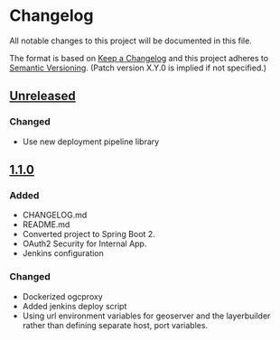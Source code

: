 # Changelog
All notable changes to this project will be documented in this file.

The format is based on [Keep a Changelog](http://keepachangelog.com/en/1.0.0/)
and this project adheres to [Semantic Versioning](http://semver.org/spec/v2.0.0.html). (Patch version X.Y.0 is implied if not specified.)

## [Unreleased](https://github.com/NWQMC/ogcproxy/compare/ogcproxy-1.1.0...master)
### Changed
-   Use new deployment pipeline library

## [1.1.0](https://github.com/NWQMC/ogcproxy/compare/ogcproxy-0.9.1...ogcproxy-1.1.0)
### Added
-   CHANGELOG.md
-   README.md
-   Converted project to Spring Boot 2.
-   OAuth2 Security for Internal App.
-   Jenkins configuration

### Changed
-   Dockerized ogcproxy
-   Added jenkins deploy script
-   Using url environment variables for geoserver and the layerbuilder rather than defining separate host, port variables.